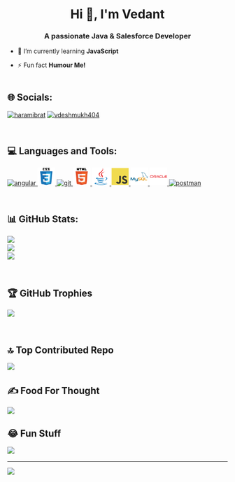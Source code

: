 <!--### Hi there 👋 -->

<!--
**vedant707/vedant707** is a ✨ _special_ ✨ repository because its `README.md` (this file) appears on your GitHub profile.

Here are some ideas to get you started:

- 🔭 I’m currently working on ...
- 🌱 I’m currently learning ...
- 👯 I’m looking to collaborate on ...
- 🤔 I’m looking for help with ...
- 💬 Ask me about ...
- 📫 How to reach me: ...
- 😄 Pronouns: ...
- ⚡ Fun fact: ...
-->

<h1 align="center">Hi 👋, I'm Vedant</h1>
<h3 align="center">A passionate Java & Salesforce Developer</h3>

<!-- <p align="left"> <a href="https://github.com/ryo-ma/github-profile-trophy"><img src="https://github-profile-trophy.vercel.app/?username=vedant707" alt="vedant707" /></a> </p>

<p align="left"> <a href="https://twitter.com/haramibrat" target="blank"><img src="https://img.shields.io/twitter/follow/haramibrat?logo=twitter&style=for-the-badge" alt="haramibrat" /></a> </p> -->

- 🌱 I’m currently learning **JavaScript**

- ⚡ Fun fact **Humour Me!**
<br></br>
<!-- <h3 align="left">Connect with me:</h3> -->
## 🌐 Socials:
<p align="left">
<a href="https://twitter.com/haramibrat" target="blank"><img align="center" src="https://raw.githubusercontent.com/rahuldkjain/github-profile-readme-generator/master/src/images/icons/Social/twitter.svg" alt="haramibrat" height="30" width="40" /></a>
<a href="https://linkedin.com/in/vdeshmukh404" target="blank"><img align="center" src="https://raw.githubusercontent.com/rahuldkjain/github-profile-readme-generator/master/src/images/icons/Social/linked-in-alt.svg" alt="vdeshmukh404" height="30" width="40" /></a>
</p>
<p><br/></p>

<!-- <h3 align="left">Languages and Tools:</h3> -->
## 💻 Languages and Tools:
<p align="left"> <a href="https://angular.io" target="_blank" rel="noreferrer"> <img src="https://angular.io/assets/images/logos/angular/angular.svg" alt="angular" width="40" height="40"/> </a> <a href="https://www.w3schools.com/css/" target="_blank" rel="noreferrer"> <img src="https://raw.githubusercontent.com/devicons/devicon/master/icons/css3/css3-original-wordmark.svg" alt="css3" width="40" height="40"/> </a> <a href="https://git-scm.com/" target="_blank" rel="noreferrer"> <img src="https://www.vectorlogo.zone/logos/git-scm/git-scm-icon.svg" alt="git" width="40" height="40"/> </a> <a href="https://www.w3.org/html/" target="_blank" rel="noreferrer"> <img src="https://raw.githubusercontent.com/devicons/devicon/master/icons/html5/html5-original-wordmark.svg" alt="html5" width="40" height="40"/> </a> <a href="https://www.java.com" target="_blank" rel="noreferrer"> <img src="https://raw.githubusercontent.com/devicons/devicon/master/icons/java/java-original.svg" alt="java" width="40" height="40"/> </a> <a href="https://developer.mozilla.org/en-US/docs/Web/JavaScript" target="_blank" rel="noreferrer"> <img src="https://raw.githubusercontent.com/devicons/devicon/master/icons/javascript/javascript-original.svg" alt="javascript" width="40" height="40"/> </a> <a href="https://www.mysql.com/" target="_blank" rel="noreferrer"> <img src="https://raw.githubusercontent.com/devicons/devicon/master/icons/mysql/mysql-original-wordmark.svg" alt="mysql" width="40" height="40"/> </a> <a href="https://www.oracle.com/" target="_blank" rel="noreferrer"> <img src="https://raw.githubusercontent.com/devicons/devicon/master/icons/oracle/oracle-original.svg" alt="oracle" width="40" height="40"/> </a> <a href="https://postman.com" target="_blank" rel="noreferrer"> <img src="https://www.vectorlogo.zone/logos/getpostman/getpostman-icon.svg" alt="postman" width="40" height="40"/> </a> </p>

<!-- <p><img align="left" src="https://github-readme-stats.vercel.app/api/top-langs?username=vedant707&show_icons=true&locale=en&layout=compact" alt="vedant707" /></p>

<p>&nbsp;<img align="center" src="https://github-readme-stats.vercel.app/api?username=vedant707&show_icons=true&locale=en" alt="vedant707" /></p>

<p><img align="center" src="https://github-readme-streak-stats.herokuapp.com/?user=vedant707&" alt="vedant707" /></p> -->

<!-- ## 🌐 Socials:
[![LinkedIn](https://img.shields.io/badge/LinkedIn-%230077B5.svg?logo=linkedin&logoColor=white)](https://linkedin.com/in/vdeshmukh404) [![X](https://img.shields.io/badge/X-black.svg?logo=X&logoColor=white)](https://x.com/haramibrat) 

# 💻 Tech Stack:
![Angular](https://img.shields.io/badge/angular-%23DD0031.svg?style=for-the-badge&logo=angular&logoColor=white) ![Angular.js](https://img.shields.io/badge/angular.js-%23E23237.svg?style=for-the-badge&logo=angularjs&logoColor=white) ![Java](https://img.shields.io/badge/java-%23ED8B00.svg?style=for-the-badge&logo=openjdk&logoColor=white) ![JavaScript](https://img.shields.io/badge/javascript-%23323330.svg?style=for-the-badge&logo=javascript&logoColor=%23F7DF1E) ![JWT](https://img.shields.io/badge/JWT-black?style=for-the-badge&logo=JSON%20web%20tokens) -->
<p><br/></p>

## 📊 GitHub Stats:
![](https://github-readme-stats.vercel.app/api?username=vedant707&theme=highcontrast&hide_border=true&include_all_commits=false&count_private=false)<br/>
![](https://github-readme-streak-stats.herokuapp.com/?user=vedant707&theme=highcontrast&hide_border=true)<br/>
![](https://github-readme-stats.vercel.app/api/top-langs/?username=vedant707&theme=highcontrast&hide_border=true&include_all_commits=false&count_private=false&layout=compact)
<p><br/></p>

## 🏆 GitHub Trophies
![](https://github-profile-trophy.vercel.app/?username=vedant707&theme=radical&no-frame=true&no-bg=false&margin-w=4)
<p><br/></p>

## 🔝 Top Contributed Repo
![](https://github-contributor-stats.vercel.app/api?username=vedant707&limit=5&theme=dark&combine_all_yearly_contributions=true)
<!-- <p><br/></p> -->

## ✍️ Food For Thought
![](https://quotes-github-readme.vercel.app/api?type=horizontal&theme=dark)
<!-- <p><br/></p> -->

## 😂 Fun Stuff
<img src='https://randommeme-five.vercel.app/' style="height: 400px;"/>
<!-- <p><br/></p> -->

---
[![](https://visitcount.itsvg.in/api?id=vedant707&icon=0&color=8)](https://visitcount.itsvg.in)

<!-- Proudly created with GPRM ( https://gprm.itsvg.in ) -->
